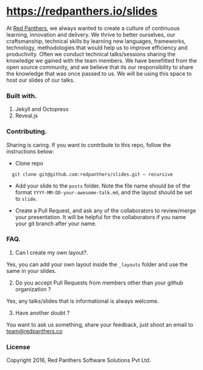 https://redpanthers.io/slides
==============


At [Red Panthers](http://redpanthers.co), we always wanted to create a culture of continuous learning, innovation and delivery. We thrive to better ourselves, our craftsmanship, technical skills by learning new languages, frameworks, technology, methodologies that would help us to improve efficiency and productivity. Often we conduct technical talks/sessions
sharing the knowledge we gained with the team members. We have benefitted from the open source community, and we believe that its our responsibility to share the knowledge that was once passed to us. We will be using this space to host our slides of our talks.

### Built with.
1. Jekyll and Octopress
2. Reveal.js

### Contributing.

Sharing is caring. If you want to contribute to this repo, follow the instructions below:

* Clone repo

```
  git clone git@github.com:redpanthers/slides.git – recursive
```

* Add your slide to the `posts` folder. Note the file name should be of the format `YYYY-MM-DD-your-awesome-talk.md`, and the layout should be set to `slide`.

* Create a Pull Request, and ask any of the collaborators to review/merge your presentation. It will be helpful for the collaborators if you name your git branch after your name.

### FAQ.

1. Can I create my own layout?.

  Yes, you can add your own layout inside the `_layouts` folder and use the same in your slides.

2. Do you accept Pull Requests from members other than your github organization ?

  Yes, any talks/slides that is informational is always welcome.

3. Have another doubt ?

  You want to ask us something, share your feedback, just shoot an email to [team@redpanthers.co](mailto:team@redpanthers.co)

### License

Copyright 2016, Red Panthers Software Solutions Pvt Ltd.

